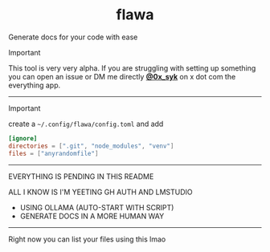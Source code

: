 <h1 align="center">flawa</h1>

Generate docs for your code with ease

> [!IMPORTANT]  
> This tool is very very alpha. If you are struggling with setting up something you can open an issue or DM me directly [**@0x_syk**](https://x.com/0x_syk) on x dot com the everything app.

---

> [!IMPORTANT]
> create a `~/.config/flawa/config.toml` and add 

```toml
[ignore]
directories = [".git", "node_modules", "venv"]
files = ["anyrandomfile"]
```

---

EVERYTHING IS PENDING IN THIS README

ALL I KNOW IS I'M YEETING GH AUTH AND LMSTUDIO

- USING OLLAMA (AUTO-START WITH SCRIPT) 
- GENERATE DOCS IN A MORE HUMAN WAY

---

Right now you can list your files using this lmao


